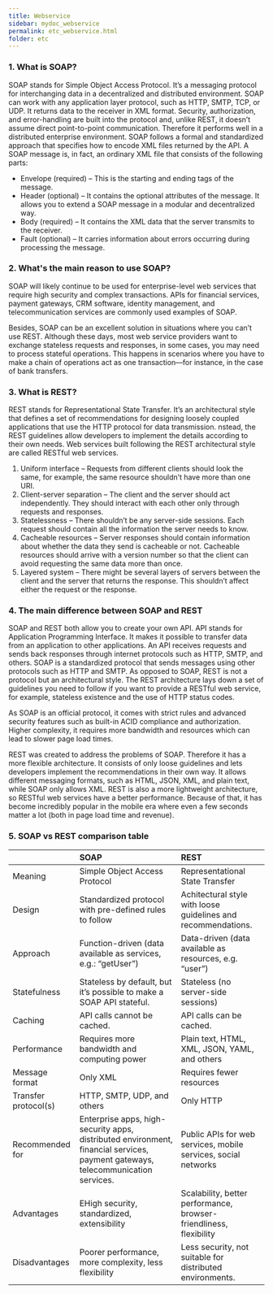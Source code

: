 ```yaml
---
title: Webservice
sidebar: mydoc_webservice
permalink: etc_webservice.html
folder: etc
---
```


### 1. What is SOAP?

   SOAP stands for Simple Object Access Protocol. It’s a messaging protocol for interchanging data in a decentralized and distributed environment. SOAP can work with any application layer protocol, such as HTTP, SMTP, TCP, or UDP. It returns data to the receiver in XML format. Security, authorization, and error-handling are built into the protocol and, unlike REST, it doesn’t assume direct point-to-point communication. Therefore it performs well in a distributed enterprise environment. SOAP follows a formal and standardized approach that specifies how to encode XML files returned by the API. A SOAP message is, in fact, an ordinary XML file that consists of the following parts:

   - Envelope (required) – This is the starting and ending tags of the message.
   - Header (optional) – It contains the optional attributes of the message. It allows you to extend a SOAP message in a modular and decentralized way.
   - Body (required) – It contains the XML data that the server transmits to the receiver.
   - Fault (optional) – It carries information about errors occurring during processing the message.

### 2. What's the main reason to use SOAP?

   SOAP will likely continue to be used for enterprise-level web services that require high security and complex transactions. APIs for financial services, payment gateways, CRM software, identity management, and telecommunication services are commonly used examples of SOAP.

   Besides, SOAP can be an excellent solution in situations where you can’t use REST. Although these days, most web service providers want to exchange stateless requests and responses, in some cases, you may need to process stateful operations. This happens in scenarios where you have to make a chain of operations act as one transaction—for instance, in the case of bank transfers.

### 3. What is REST?

   REST stands for Representational State Transfer. It’s an architectural style that defines a set of recommendations for designing loosely coupled applications that use the HTTP protocol for data transmission. 
   nstead, the REST guidelines allow developers to implement the details according to their own needs. Web services built following the REST architectural style are called RESTful web services.

   1. Uniform interface – Requests from different clients should look the same, for example, the same resource shouldn’t have more than one URI.
   2. Client-server separation – The client and the server should act independently. They should interact with each other only through requests and responses.
   3. Statelessness – There shouldn’t be any server-side sessions. Each request should contain all the information the server needs to know.
   4. Cacheable resources – Server responses should contain information about whether the data they send is cacheable or not. Cacheable resources should arrive with a version number so that the client can avoid requesting the same data more than once.
   5. Layered system – There might be several layers of servers between the client and the server that returns the response. This shouldn’t affect either the request or the response.


### 4. The main difference between SOAP and REST

   SOAP and REST both allow you to create your own API. API stands for Application Programming Interface. It makes it possible to transfer data from an application to other applications. An API receives requests and sends back responses through internet protocols such as HTTP, SMTP, and others.
   SOAP is a standardized protocol that sends messages using other protocols such as HTTP and SMTP. 
   As opposed to SOAP, REST is not a protocol but an architectural style. The REST architecture lays down a set of guidelines you need to follow if you want to provide a RESTful web service, for example, stateless existence and the use of HTTP status codes.

   As SOAP is an official protocol, it comes with strict rules and advanced security features such as built-in ACID compliance and authorization. Higher complexity, it requires more bandwidth and resources which can lead to slower page load times.

   REST was created to address the problems of SOAP. Therefore it has a more flexible architecture. It consists of only loose guidelines and lets developers implement the recommendations in their own way. It allows different messaging formats, such as HTML, JSON, XML, and plain text, while SOAP only allows XML. REST is also a more lightweight architecture, so RESTful web services have a better performance. Because of that, it has become incredibly popular in the mobile era where even a few seconds matter a lot (both in page load time and revenue).

### 5. SOAP vs REST comparison table

|  | SOAP | REST|
| :------ |:--- | :--- |
| Meaning | Simple Object Access Protocol | Representational State Transfer |
| Design | Standardized protocol with pre-defined rules to follow | Achitectural style with loose guidelines and recommendations. |
| Approach | Function-driven (data available as services, e.g.: “getUser”) | Data-driven (data available as resources, e.g. “user”) |
| Statefulness | Stateless by default, but it’s possible to make a SOAP API stateful. | Stateless (no server-side sessions) |
| Caching | API calls cannot be cached. | API calls can be cached. |
| Performance | Requires more bandwidth and computing power | 	Plain text, HTML, XML, JSON, YAML, and others |
| Message format | Only XML | Requires fewer resources |
| Transfer protocol(s) | HTTP, SMTP, UDP, and others | 	Only HTTP |
| Recommended for | Enterprise apps, high-security apps, distributed environment, financial services, payment gateways, telecommunication services. | Public APIs for web services, mobile services, social networks |
| Advantages | EHigh security, standardized, extensibility | Scalability, better performance, browser-friendliness, flexibility |
| Disadvantages | Poorer performance, more complexity, less flexibility | Less security, not suitable for distributed environments. |
